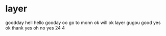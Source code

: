 # layer
goodday
hell
hello
gooday oo
go to monn
ok will ok
layer
gugou
good
yes
ok
thank
yes
oh
no
yes
24
4
